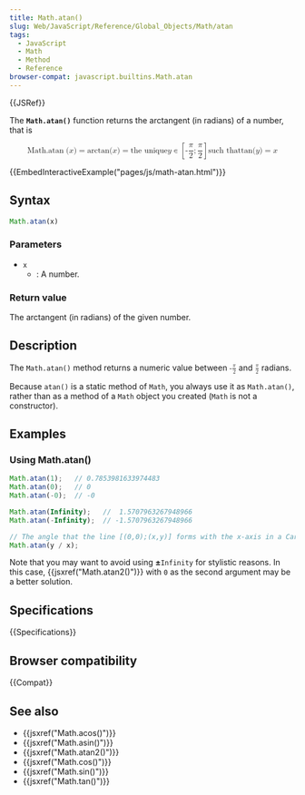 ```yaml
---
title: Math.atan()
slug: Web/JavaScript/Reference/Global_Objects/Math/atan
tags:
  - JavaScript
  - Math
  - Method
  - Reference
browser-compat: javascript.builtins.Math.atan
---
```

{{JSRef}}

The **`Math.atan()`** function returns the arctangent (in radians) of a number,
that is

<math display="block"><semantics><mrow><mstyle mathvariant="monospace"><mrow><mo lspace="0em" rspace="thinmathspace">Math.atan</mo> <mo stretchy="false">(</mo> <mi>x</mi> <mo stretchy="false">)</mo> </mrow></mstyle><mo>=</mo> <mo lspace="0em" rspace="0em">arctan</mo> <mo stretchy="false">(</mo> <mi>x</mi> <mo stretchy="false">)</mo> <mo>=</mo> <mtext>the unique </mtext><mspace width="thickmathspace"></mspace><mi>y</mi> <mo>∊</mo> <mrow><mo>\[</mo> <mrow><mo>-</mo> <mfrac><mi>π</mi> <mn>2</mn> </mfrac><mo>;</mo> <mfrac><mi>π</mi> <mn>2</mn> </mfrac></mrow><mo>]</mo> </mrow><mspace width="thinmathspace"></mspace><mtext>such that</mtext> <mspace width="thickmathspace"></mspace><mo lspace="0em" rspace="0em">tan</mo> <mo stretchy="false">(</mo> <mi>y</mi> <mo stretchy="false">)</mo> <mo>=</mo> <mi>x</mi> </mrow><annotation encoding="TeX">\mathtt{\operatorname{Math.atan}(x)} =
\arctan(x) = \text{ the unique } ; y \in \left\[-\frac{\pi}{2};
\frac{\pi}{2}\right] , \text{such that} ; \tan(y) =
x</annotation></semantics></math>

{{EmbedInteractiveExample("pages/js/math-atan.html")}}

## Syntax

```js
Math.atan(x)
```

### Parameters

*   `x`
    *   : A number.

### Return value

The arctangent (in radians) of the given number.

## Description

The `Math.atan()` method returns a numeric value between <math> <semantics><mrow><mo>-</mo> <mfrac><mi>π</mi> <mn>2</mn> </mfrac></mrow><annotation encoding="TeX">-\frac{\pi}{2}</annotation> </semantics></math> and <math> <semantics><mfrac><mi>π</mi> <mn>2</mn> </mfrac><annotation encoding="TeX">\frac{\pi}{2}</annotation> </semantics></math> radians.

Because `atan()` is a static method of `Math`, you always use it as
`Math.atan()`, rather than as a method of a `Math` object you created (`Math` is
not a constructor).

## Examples

### Using Math.atan()

```js
Math.atan(1);   // 0.7853981633974483
Math.atan(0);   // 0
Math.atan(-0);  // -0

Math.atan(Infinity);   //  1.5707963267948966
Math.atan(-Infinity);  // -1.5707963267948966

// The angle that the line [(0,0);(x,y)] forms with the x-axis in a Cartesian coordinate system
Math.atan(y / x);
```

Note that you may want to avoid using **±**`Infinity` for stylistic reasons. In
this case, {{jsxref("Math.atan2()")}} with `0` as the second argument
may be a better solution.

## Specifications

{{Specifications}}

## Browser compatibility

{{Compat}}

## See also

*   {{jsxref("Math.acos()")}}
*   {{jsxref("Math.asin()")}}
*   {{jsxref("Math.atan2()")}}
*   {{jsxref("Math.cos()")}}
*   {{jsxref("Math.sin()")}}
*   {{jsxref("Math.tan()")}}
